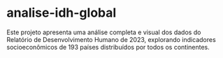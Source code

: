# analise-idh-global
Este projeto apresenta uma análise completa e visual dos dados do Relatório de Desenvolvimento Humano de 2023, explorando indicadores socioeconômicos de 193 países distribuídos por todos os continentes.
